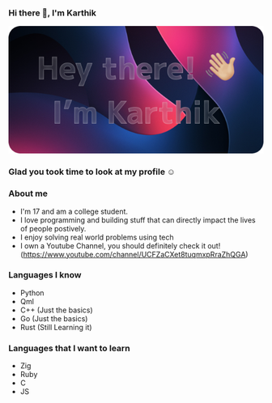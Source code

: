 ### Hi there 👋, I'm Karthik
![alt What's this?](https://github.com/KS-the-visionary/KS-the-visionary/blob/main/Banner.png)

### Glad you took time to look at my profile ☺️


### About me
- I'm 17 and am a college student.
- I love programming and building stuff that can directly impact the lives of people postively.
- I enjoy solving real world problems using tech
- I own a Youtube Channel, you should definitely check it out! (https://www.youtube.com/channel/UCFZaCXet8tuqmxpRraZhQGA)

### Languages I know
- Python
- Qml
- C++ (Just the basics)
- Go (Just the basics)
- Rust (Still Learning it)

### Languages that I want to learn
- Zig
- Ruby
- C
- JS
